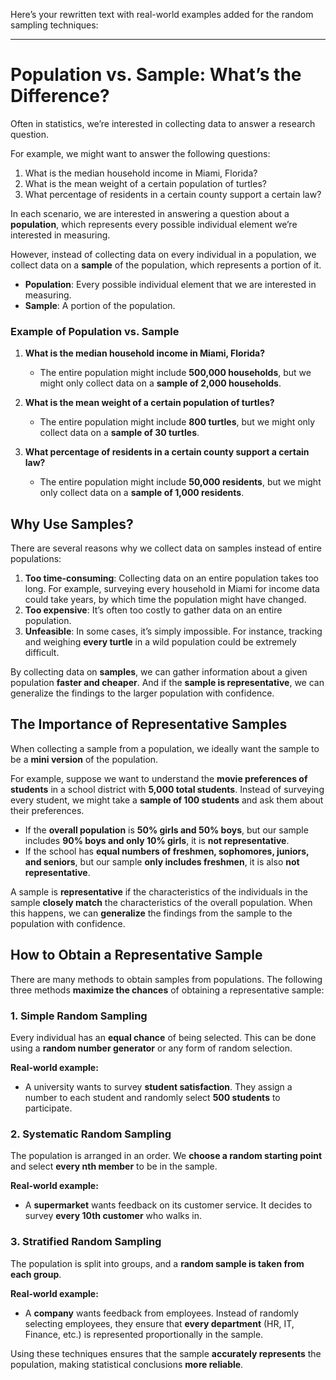 Here’s your rewritten text with real-world examples added for the random sampling techniques:  

---

# Population vs. Sample: What’s the Difference?  

Often in statistics, we’re interested in collecting data to answer a research question.  

For example, we might want to answer the following questions:  

1. What is the median household income in Miami, Florida?  
2. What is the mean weight of a certain population of turtles?  
3. What percentage of residents in a certain county support a certain law?  

In each scenario, we are interested in answering a question about a **population**, which represents every possible individual element we’re interested in measuring.  

However, instead of collecting data on every individual in a population, we collect data on a **sample** of the population, which represents a portion of it.  

- **Population**: Every possible individual element that we are interested in measuring.  
- **Sample**: A portion of the population.  

### Example of Population vs. Sample  

1. **What is the median household income in Miami, Florida?**  
   - The entire population might include **500,000 households**, but we might only collect data on a **sample of 2,000 households**.  

2. **What is the mean weight of a certain population of turtles?**  
   - The entire population might include **800 turtles**, but we might only collect data on a **sample of 30 turtles**.  

3. **What percentage of residents in a certain county support a certain law?**  
   - The entire population might include **50,000 residents**, but we might only collect data on a **sample of 1,000 residents**.  

## Why Use Samples?  

There are several reasons why we collect data on samples instead of entire populations:  

1. **Too time-consuming**: Collecting data on an entire population takes too long. For example, surveying every household in Miami for income data could take years, by which time the population might have changed.  
2. **Too expensive**: It’s often too costly to gather data on an entire population.  
3. **Unfeasible**: In some cases, it’s simply impossible. For instance, tracking and weighing **every turtle** in a wild population could be extremely difficult.  

By collecting data on **samples**, we can gather information about a given population **faster and cheaper**. And if the **sample is representative**, we can generalize the findings to the larger population with confidence.  

## The Importance of Representative Samples  

When collecting a sample from a population, we ideally want the sample to be a **mini version** of the population.  

For example, suppose we want to understand the **movie preferences of students** in a school district with **5,000 total students**. Instead of surveying every student, we might take a **sample of 100 students** and ask them about their preferences.  

- If the **overall population** is **50% girls and 50% boys**, but our sample includes **90% boys and only 10% girls**, it is **not representative**.  
- If the school has **equal numbers of freshmen, sophomores, juniors, and seniors**, but our sample **only includes freshmen**, it is also **not representative**.  

A sample is **representative** if the characteristics of the individuals in the sample **closely match** the characteristics of the overall population. When this happens, we can **generalize** the findings from the sample to the population with confidence.  

## How to Obtain a Representative Sample  

There are many methods to obtain samples from populations. The following three methods **maximize the chances** of obtaining a representative sample:  

### 1. Simple Random Sampling  
Every individual has an **equal chance** of being selected. This can be done using a **random number generator** or any form of random selection.  

**Real-world example:**  
- A university wants to survey **student satisfaction**. They assign a number to each student and randomly select **500 students** to participate.  

### 2. Systematic Random Sampling  
The population is arranged in an order. We **choose a random starting point** and select **every nth member** to be in the sample.  

**Real-world example:**  
- A **supermarket** wants feedback on its customer service. It decides to survey **every 10th customer** who walks in.  

### 3. Stratified Random Sampling  
The population is split into groups, and a **random sample is taken from each group**.  

**Real-world example:**  
- A **company** wants feedback from employees. Instead of randomly selecting employees, they ensure that **every department** (HR, IT, Finance, etc.) is represented proportionally in the sample.  

Using these techniques ensures that the sample **accurately represents** the population, making statistical conclusions **more reliable**.